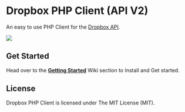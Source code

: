 Dropbox PHP Client (API V2)
===========================
An easy to use PHP Client for the [Dropbox API](https://www.dropbox.com/developers/documentation/http/documentation).

<img src="https://cloud.githubusercontent.com/assets/893057/13731118/b7cf0e4e-e987-11e5-942f-13c53d65da35.png">


## Get Started
Head over to the **[Getting Started](https://github.com/kunalvarma05/dropbox-client/wiki/Getting-Started-And-Installation)** Wiki section to Install and Get started.

## License
Dropbox PHP Client is licensed under The MIT License (MIT).